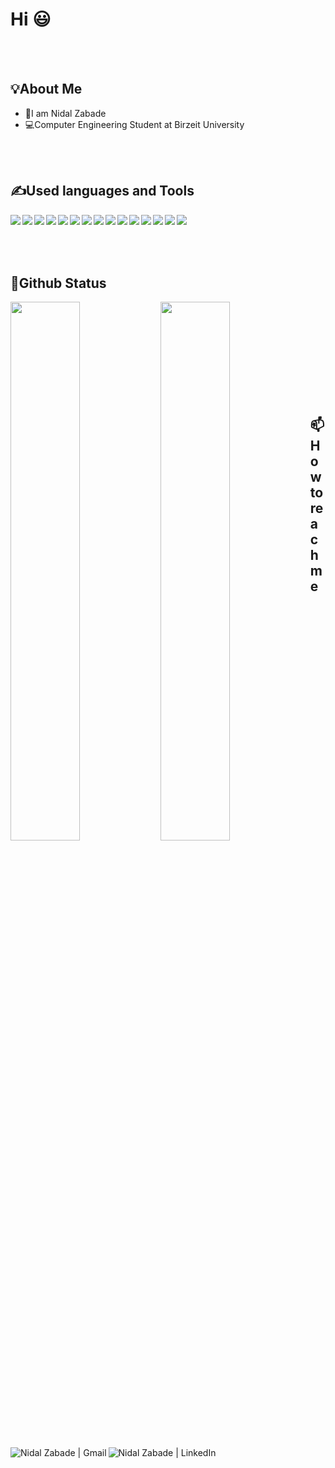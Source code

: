 # Hi 😃

<br />

<br>

## 💡About Me

- 🫡I am Nidal Zabade
- 💻Computer Engineering Student at Birzeit University

<br />

<br>

## ✍️Used languages and Tools

<img align="left" src="https://img.shields.io/badge/Java-ED8B00?style=for-the-badge&logo=java&logoColor=white"/>
<img align="left" src="https://img.shields.io/badge/Python-FFD43B?style=for-the-badge&logo=python&logoColor=blue"/>
<img align="left" src="https://img.shields.io/badge/C-00599C?style=for-the-badge&logo=c&logoColor=white"/>
<img align="left" src="https://img.shields.io/badge/Shell_Script-121011?style=for-the-badge&logo=gnu-bash&logoColor=white"/>
<img align="left" src="https://img.shields.io/badge/PostgreSQL-316192?style=for-the-badge&logo=postgresql&logoColor=white"/>
<img align="left" src="https://img.shields.io/badge/VSCode-0078D4?style=for-the-badge&logo=visual%20studio%20code&logoColor=white">
<img align="left" src="https://img.shields.io/badge/CLion-000000?style=for-the-badge&logo=clion&logoColor=white">
<img align="left" src="https://img.shields.io/badge/PyCharm-000000?style=for-the-badge&logo=pycharm&logoColor=white">
<img align="left" src="https://img.shields.io/badge/IntelliJ%20IDEA-000000?style=for-the-badge&logo=intellij-idea&logoColor=white">
<img align="left" src="https://img.shields.io/badge/Windows-0078D6?style=for-the-badge&logo=windows&logoColor=white">
<img align="left" src="https://img.shields.io/badge/Linux-FCC624?style=for-the-badge&logo=linux&logoColor=black">
<img align="left" src="https://img.shields.io/badge/Ubuntu-E95420?style=for-the-badge&logo=ubuntu&logoColor=white">
<img align="left" src="https://img.shields.io/badge/MIPS-000000?style=for-the-badge&logo=mips&logoColor=white">
<img align="left" src="https://img.shields.io/badge/Assembly-9cf?style=for-the-badge&logo=assembly&logoColor=black">
<img align="left" src="https://img.shields.io/badge/Verilog-DA291C?style=for-the-badge&logo=verilog&logoColor=white">

<br /> 
<br>
<br /> 
<br>

## 🧾Github Status

<img align="left" width="47%" src="https://github-readme-stats.vercel.app/api?username=NidalZabade&show_icons=true&theme=highcontrast&include_all_commits=false&bg_color=0d1117&hide_border=true&title_color=58a6fe&icon_color=58a6ef#gh-dark-mode-only&cache_second=7319"/>

<img align="left" width="47%" src="https://github-readme-stats.vercel.app/api/top-langs/?username=NidalZabade&theme=highcontrast&layout=compact&include_all_commits=false&langs_count=10&bg_color=0d1117&hide_border=true&title_color=58a6fe&icon_color=58a6ef#gh-dark-mode-only&cache_second=7319"/>

<br /> 
<br>
<br />
<br>
<br />
<br /> 
<br>
<br /> 
<br>

## 📫 How to reach me

<a href="mailto:nidal1zabade@gmail.com">
  <img align="left" alt="Nidal Zabade | Gmail" src="https://img.shields.io/badge/Gmail-D14836?style=for-the-badge&logo=gmail&logoColor=white" />

<a href="https://www.linkedin.com/in/nidal-zabade-379523264/">
  <img align="left" alt="Nidal Zabade | LinkedIn" src="https://img.shields.io/badge/LinkedIn-0077B5?style=for-the-badge&logo=linkedin&logoColor=white" />
